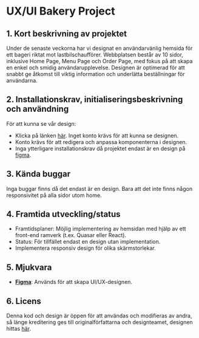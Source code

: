 # UX/UI Bakery Project

## 1. Kort beskrivning av projektet
Under de senaste veckorna har vi designat en användarvänlig hemsida för ett bageri riktat mot lastbilschaufförer. Webbplatsen består av 10 sidor, inklusive Home Page, Menu Page och Order Page, med fokus på att skapa en enkel och smidig användarupplevelse. Designen är optimerad för att snabbt ge åtkomst till viktig information och underlätta beställningar för användarna.

## 2. Installationskrav, initialiseringsbeskrivning och användning
För att kunna se vår design:
- Klicka på länken [här](https://www.figma.com/design/aVggMAbpWQfwXodEsYk8gg/Design?node-id=0-1&t=Hw04941BBmnl50hU-1). Inget konto krävs för att kunna se designen.
- Konto krävs för att redigera och anpassa komponenterna i designen.
- Inga ytterligare installationskrav då projektet endast är en design på [figma](figma.com).

## 3. Kända buggar
Inga buggar finns då det endast är en design. Bara att det inte finns någon responsivitet på alla sidor utom home.

## 4. Framtida utveckling/status
- Framtidsplaner: Möjlig implementering av hemsidan med hjälp av ett front-end ramverk (t.ex. Quasar eller React).
- Status: För tillfället endast en design utan implementation.
- Implementera responsiv design för olika skärmstorlekar.

## 5. Mjukvara
- [**Figma**](figma.com): Används för att skapa UI/UX-designen.

## 6. Licens
Denna kod och design är öppen för att användas och modifieras av andra, så länge kreditering ges till originalförfattarna och designteamet, designen hittas [här](https://www.figma.com/design/aVggMAbpWQfwXodEsYk8gg/Design?node-id=0-1&t=Hw04941BBmnl50hU-1).

